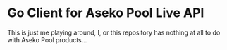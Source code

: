 # Go Client for Aseko Pool Live API

This is just me playing around, I, or this repository has nothing at all to do with Aseko Pool products...
